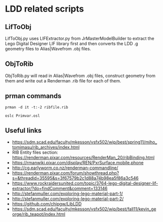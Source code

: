 # LDD related scripts
## LifToObj 
LifToObj.py uses LIFExtractor.py from JrMasterModelBuilder to extract the Lego Digital Designer LIF library first and then converts the LDD .g geometry files to Alias|Wavefrom .obj files.

## ObjToRib
ObjToRib.py will read in Alias|Wavefrom .obj files, construct geometry from them and write out a Renderman .rib file for each of them.

## prman commands
```terminal
prman -d it -t:-2 ribfile.rib

oslc Primvar.osl
```

## Useful links

* https://sdm.scad.edu/faculty/mkesson/vsfx502/wip/best/spring11/miho_tomimasu/rib_archives/index.html
* RIB Entity files section: https://renderman.pixar.com/resources/RenderMan_20/ribBinding.html
* https://rmanwiki.pixar.com/display/REN/PxrSurface.mobile.phone
* http://cg.earlyworm.co.nz/renderman-commandline/
* https://renderman.pixar.com/forum/showthread.php?s=&threadid=35595&s=3f67579b2c1d88a74b98ea5f86a3c546
* https://www.rockraidersunited.com/topic/3764-lego-digital-designer-lif-extractor/?do=findComment&comment=133146
* http://stefanmuller.com/exploring-lego-material-part-1/
* http://stefanmuller.com/exploring-lego-material-part-2/
* https://github.com/chipgw/LibLDD
* https://sdm.scad.edu/faculty/mkesson/vsfx502/wip/best/fall11/kevin_george/rib_teapot/index.html
